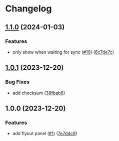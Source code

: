 # Changelog

## [1.1.0](https://github.com/alexymantha/argocd-progressive-sync-extension/compare/v1.0.1...v1.1.0) (2024-01-03)


### Features

* only show when waiting for sync ([#10](https://github.com/alexymantha/argocd-progressive-sync-extension/issues/10)) ([6c7de7c](https://github.com/alexymantha/argocd-progressive-sync-extension/commit/6c7de7ce50707e47165427fa5ef0d408d02f0558))

## [1.0.1](https://github.com/alexymantha/argocd-progressive-sync-extension/compare/v1.0.0...v1.0.1) (2023-12-20)


### Bug Fixes

* add checksum ([38fbab8](https://github.com/alexymantha/argocd-progressive-sync-extension/commit/38fbab83268955bd24771ba21540c0926b8183c9))

## 1.0.0 (2023-12-20)


### Features

* add flyout panel ([#1](https://github.com/alexymantha/argocd-progressive-sync-extension/issues/1)) ([7e7d4c8](https://github.com/alexymantha/argocd-progressive-sync-extension/commit/7e7d4c8933bf907b9c738bd8644dc8f1277ffe08))
